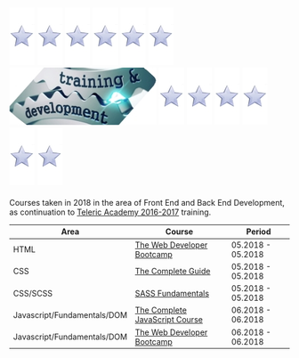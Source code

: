 ## ![star](https://github.com/martinboykov/Training_2018/blob/master/_images/star.jpg)                                                                                    ![star](https://github.com/martinboykov/Training_2018/blob/master/_images/star.jpg)                                                                                    ![star](https://github.com/martinboykov/Training_2018/blob/master/_images/star.jpg)                                                                                    ![star](https://github.com/martinboykov/Training_2018/blob/master/_images/star.jpg)                                                                                    ![star](https://github.com/martinboykov/Training_2018/blob/master/_images/star.jpg)                                                                                    ![star](https://github.com/martinboykov/Training_2018/blob/master/_images/star.jpg)                                                                                    ![Training_2018](https://github.com/martinboykov/Training_2018/blob/master/_images/logo.jpg)                                                                           ![star](https://github.com/martinboykov/Training_2018/blob/master/_images/star.jpg)                                                                                    ![star](https://github.com/martinboykov/Training_2018/blob/master/_images/star.jpg)                                                                                    ![star](https://github.com/martinboykov/Training_2018/blob/master/_images/star.jpg)                                                                                    ![star](https://github.com/martinboykov/Training_2018/blob/master/_images/star.jpg)                                                                                    ![star](https://github.com/martinboykov/Training_2018/blob/master/_images/star.jpg)                                                                                    ![star](https://github.com/martinboykov/Training_2018/blob/master/_images/star.jpg)

Courses taken in 2018 in the area of Front End and Back End Development, as continuation to [Teleric Academy 2016-2017](https://github.com/martinboykov/Telerik_Academy) training.

| Area                                        | Course                                                                                                   | Period                            |
| ------------------------------------------- | -------------------------------------------------------------------------------------------------------- | --------------------------------- |
| HTML                                        | [The Web Developer Bootcamp](HTML/the-web-developer-bootcamp_05.2018)                                    | 05.2018 - 05.2018                 |
| CSS                                         | [The Complete Guide](CSS/the-complete-guide_05.2018)                                                     | 05.2018 - 05.2018                 |
| CSS/SCSS                                    | [SASS Fundamentals](CSS/SCSS/0.SASS_Fundamentals_05.2018)                                                | 05.2018 - 05.2018                 |
| Javascript/Fundamentals/DOM                 | [The Complete JavaScript Course](Javascript/__FUNDAMENTALS/_DOM/The_Complete_JavaScript_Course_06.2018)  | 06.2018 - 06.2018                 |
| Javascript/Fundamentals/DOM                 | [The Web Developer Bootcamp](Javascript/__FUNDAMENTALS/_DOM/The_Web_Developer_Bootcamp_06.2018)          | 06.2018 - 06.2018                 |

